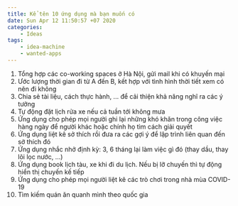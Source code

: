 ```yaml
---
title: Kể tên 10 ứng dụng mà bạn muốn có
date: Sun Apr 12 11:50:57 +07 2020
categories:
    - Ideas
tags:
    - idea-machine
    - wanted-apps
---
```

1. Tổng hợp các co-working spaces ở Hà Nội, gửi mail khi có khuyến mại
2. Ước lượng thời gian đi từ A đến B, kết hợp với tình hình thời tiết xem có nên đi không
3. Chia sẻ tài liệu, cách thực hành, ... để cải thiện khả năng nghĩ ra các ý tưởng
4. Tự động đặt lịch rửa xe nếu cả tuần tới không mưa
5. Ứng dụng cho phép mọi người ghi lại những khó khăn trong công việc hàng ngày để người khác hoặc chính họ tìm cách giải quyết
6. Ứng dụng liệt kê sở thích rồi đưa ra các gợi ý để lập trình liên quan đến sở thích đó
7. Ứng dụng nhắc nhở định kỳ: 3, 6 tháng lại làm việc gì đó (thay dầu, thay lõi lọc nước, ...)
8. Ứng dụng book lịch tàu, xe khi đi du lịch. Nếu bị lỡ chuyến thì tự động hiển thị chuyến kế tiếp
9. Ứng dụng cho phép mọi người liệt kê các trò chơi trong nhà mùa COVID-19
10. Tìm kiếm quán ăn quanh mình theo quốc gia

